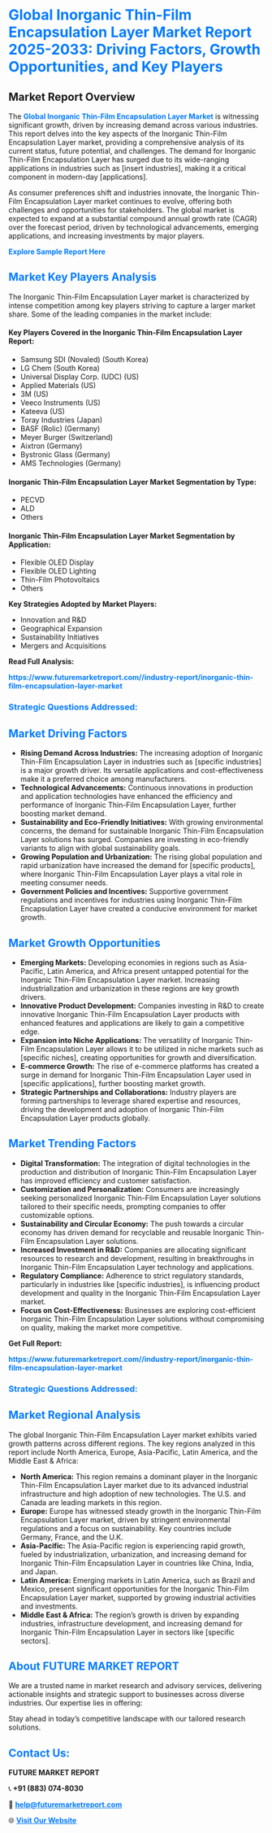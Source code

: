 <h1 style="color: #007BFF;">Global Inorganic Thin-Film Encapsulation Layer Market Report 2025-2033: Driving Factors, Growth Opportunities, and Key Players</h1>

<section id="overview">
<h2>Market Report Overview</h2>
<p>The <a href="https://www.futuremarketreport.com//industry-report/inorganic-thin-film-encapsulation-layer-market" style="color: #007BFF; text-decoration: none;"><strong>Global Inorganic Thin-Film Encapsulation Layer Market</strong></a> is witnessing significant growth, driven by increasing demand across various industries. This report delves into the key aspects of the Inorganic Thin-Film Encapsulation Layer market, providing a comprehensive analysis of its current status, future potential, and challenges. The demand for Inorganic Thin-Film Encapsulation Layer has surged due to its wide-ranging applications in industries such as [insert industries], making it a critical component in modern-day [applications].</p>
<p>As consumer preferences shift and industries innovate, the Inorganic Thin-Film Encapsulation Layer market continues to evolve, offering both challenges and opportunities for stakeholders. The global market is expected to expand at a substantial compound annual growth rate (CAGR) over the forecast period, driven by technological advancements, emerging applications, and increasing investments by major players.</p>
</section>

<section id="overview">
<p><a href="https://www.futuremarketreport.com//request-sample/reportId=53943" style="color: #007BFF; text-decoration: none;"><strong>Explore Sample Report Here</strong></a></p>
</section>

<section id="key-players">
<h2 style="color: #007BFF;">Market Key Players Analysis</h2>
<p>The Inorganic Thin-Film Encapsulation Layer market is characterized by intense competition among key players striving to capture a larger market share. Some of the leading companies in the market include:</p>
<h4>Key Players Covered in the Inorganic Thin-Film Encapsulation Layer Report:</h4>
<ul><li>Samsung SDI (Novaled) (South Korea)</li><li>LG Chem (South Korea)</li><li>Universal Display Corp. (UDC) (US)</li><li>Applied Materials (US)</li><li>3M (US)</li><li>Veeco Instruments (US)</li><li>Kateeva (US)</li><li>Toray Industries (Japan)</li><li>BASF (Rolic) (Germany)</li><li>Meyer Burger (Switzerland)</li><li>Aixtron (Germany)</li><li>Bystronic Glass (Germany)</li><li>AMS Technologies (Germany)</li></ul>
<h4>Inorganic Thin-Film Encapsulation Layer Market Segmentation by Type:</h4>
<ul><li>PECVD</li><li>ALD</li><li>Others</li></ul>

<h4>Inorganic Thin-Film Encapsulation Layer Market Segmentation by Application:</h4>
<ul><li>Flexible OLED Display</li><li>Flexible OLED Lighting</li><li>Thin-Film Photovoltaics</li><li>Others</li></ul>
<p><strong>Key Strategies Adopted by Market Players:</strong></p>
<ul>
<li>Innovation and R&D</li>
<li>Geographical Expansion</li>
<li>Sustainability Initiatives</li>
<li>Mergers and Acquisitions</li>
</ul>
</section>

<section>
<p><strong>Read Full Analysis: </strong></p><a href="https://www.futuremarketreport.com//industry-report/inorganic-thin-film-encapsulation-layer-market" style="color: #007BFF; text-decoration: none;"><strong>https://www.futuremarketreport.com//industry-report/inorganic-thin-film-encapsulation-layer-market</strong></a>
<h3 style="color: #007BFF;">Strategic Questions Addressed:</h3>
</section>

<section id="driving-factors">
<h2 style="color: #007BFF;">Market Driving Factors</h2>
<ul>
<li><strong>Rising Demand Across Industries:</strong> The increasing adoption of Inorganic Thin-Film Encapsulation Layer in industries such as [specific industries] is a major growth driver. Its versatile applications and cost-effectiveness make it a preferred choice among manufacturers.</li>
<li><strong>Technological Advancements:</strong> Continuous innovations in production and application technologies have enhanced the efficiency and performance of Inorganic Thin-Film Encapsulation Layer, further boosting market demand.</li>
<li><strong>Sustainability and Eco-Friendly Initiatives:</strong> With growing environmental concerns, the demand for sustainable Inorganic Thin-Film Encapsulation Layer solutions has surged. Companies are investing in eco-friendly variants to align with global sustainability goals.</li>
<li><strong>Growing Population and Urbanization:</strong> The rising global population and rapid urbanization have increased the demand for [specific products], where Inorganic Thin-Film Encapsulation Layer plays a vital role in meeting consumer needs.</li>
<li><strong>Government Policies and Incentives:</strong> Supportive government regulations and incentives for industries using Inorganic Thin-Film Encapsulation Layer have created a conducive environment for market growth.</li>
</ul>
</section>

<section id="growth-opportunities">
<h2 style="color: #007BFF;">Market Growth Opportunities</h2>
<ul>
<li><strong>Emerging Markets:</strong> Developing economies in regions such as Asia-Pacific, Latin America, and Africa present untapped potential for the Inorganic Thin-Film Encapsulation Layer market. Increasing industrialization and urbanization in these regions are key growth drivers.</li>
<li><strong>Innovative Product Development:</strong> Companies investing in R&D to create innovative Inorganic Thin-Film Encapsulation Layer products with enhanced features and applications are likely to gain a competitive edge.</li>
<li><strong>Expansion into Niche Applications:</strong> The versatility of Inorganic Thin-Film Encapsulation Layer allows it to be utilized in niche markets such as [specific niches], creating opportunities for growth and diversification.</li>
<li><strong>E-commerce Growth:</strong> The rise of e-commerce platforms has created a surge in demand for Inorganic Thin-Film Encapsulation Layer used in [specific applications], further boosting market growth.</li>
<li><strong>Strategic Partnerships and Collaborations:</strong> Industry players are forming partnerships to leverage shared expertise and resources, driving the development and adoption of Inorganic Thin-Film Encapsulation Layer products globally.</li>
</ul>
</section>

<section id="trending-factors">
<h2 style="color: #007BFF;">Market Trending Factors</h2>
<ul>
<li><strong>Digital Transformation:</strong> The integration of digital technologies in the production and distribution of Inorganic Thin-Film Encapsulation Layer has improved efficiency and customer satisfaction.</li>
<li><strong>Customization and Personalization:</strong> Consumers are increasingly seeking personalized Inorganic Thin-Film Encapsulation Layer solutions tailored to their specific needs, prompting companies to offer customizable options.</li>
<li><strong>Sustainability and Circular Economy:</strong> The push towards a circular economy has driven demand for recyclable and reusable Inorganic Thin-Film Encapsulation Layer solutions.</li>
<li><strong>Increased Investment in R&D:</strong> Companies are allocating significant resources to research and development, resulting in breakthroughs in Inorganic Thin-Film Encapsulation Layer technology and applications.</li>
<li><strong>Regulatory Compliance:</strong> Adherence to strict regulatory standards, particularly in industries like [specific industries], is influencing product development and quality in the Inorganic Thin-Film Encapsulation Layer market.</li>
<li><strong>Focus on Cost-Effectiveness:</strong> Businesses are exploring cost-efficient Inorganic Thin-Film Encapsulation Layer solutions without compromising on quality, making the market more competitive.</li>
</ul>
</section>

<section>
<p><strong>Get Full Report: </strong></p><a href="https://www.futuremarketreport.com//industry-report/inorganic-thin-film-encapsulation-layer-market" style="color: #007BFF; text-decoration: none;"><strong>https://www.futuremarketreport.com//industry-report/inorganic-thin-film-encapsulation-layer-market</strong></a>
<h3 style="color: #007BFF;">Strategic Questions Addressed:</h3>
</section>


<section id="regional-analysis">
<h2 style="color: #007BFF;">Market Regional Analysis</h2>
<p>The global Inorganic Thin-Film Encapsulation Layer market exhibits varied growth patterns across different regions. The key regions analyzed in this report include North America, Europe, Asia-Pacific, Latin America, and the Middle East & Africa:</p>
<ul>
<li><strong>North America:</strong> This region remains a dominant player in the Inorganic Thin-Film Encapsulation Layer market due to its advanced industrial infrastructure and high adoption of new technologies. The U.S. and Canada are leading markets in this region.</li>
<li><strong>Europe:</strong> Europe has witnessed steady growth in the Inorganic Thin-Film Encapsulation Layer market, driven by stringent environmental regulations and a focus on sustainability. Key countries include Germany, France, and the U.K.</li>
<li><strong>Asia-Pacific:</strong> The Asia-Pacific region is experiencing rapid growth, fueled by industrialization, urbanization, and increasing demand for Inorganic Thin-Film Encapsulation Layer in countries like China, India, and Japan.</li>
<li><strong>Latin America:</strong> Emerging markets in Latin America, such as Brazil and Mexico, present significant opportunities for the Inorganic Thin-Film Encapsulation Layer market, supported by growing industrial activities and investments.</li>
<li><strong>Middle East & Africa:</strong> The region’s growth is driven by expanding industries, infrastructure development, and increasing demand for Inorganic Thin-Film Encapsulation Layer in sectors like [specific sectors].</li>
</ul>
</section>

<footer>
<h2 style="color: #007BFF;">About FUTURE MARKET REPORT</h2>
<p>We are a trusted name in market research and advisory services, delivering actionable insights and strategic support to businesses across diverse industries. Our expertise lies in offering:</p>

<p>Stay ahead in today’s competitive landscape with our tailored research solutions.</p>

<h2 style="color: #007BFF;">Contact Us:</h2>
<p><strong>FUTURE MARKET REPORT</strong></p>
<p>📞 <strong>+91 (883) 074-8030</strong></p>
<p>📧 <strong><a href="mailto:help@futuremarketreport.com" style="color: #007BFF;">help@futuremarketreport.com</a></strong></p>
<p>🌐 <strong><a href="https://www.futuremarketreport.com/" style="color: #007BFF;">Visit Our Website</a></strong></p>
</footer>